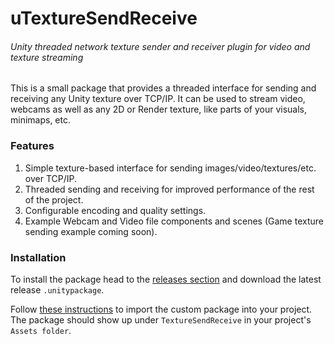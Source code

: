 # uTextureSendReceive
###### Unity threaded network texture sender and receiver plugin for video and texture streaming

This is a small package that provides a threaded interface for sending and receiving any Unity texture over TCP/IP.
It can be used to stream video, webcams as well as any 2D or Render texture, like parts of your visuals, minimaps, etc.

### Features
1. Simple texture-based interface for sending images/video/textures/etc. over TCP/IP.
2. Threaded sending and receiving for improved performance of the rest of the project.
3. Configurable encoding and quality settings.
4. Example Webcam and Video file components and scenes (Game texture sending example coming soon).

### Installation
To install the package head to the [releases section](https://github.com/BarakChamo/uTextureSendReceive/releases) and download the latest release `.unitypackage`.

Follow [these instructions](https://docs.unity3d.com/Manual/AssetPackages.html) to import the custom package into your project.
The package should show up under `TextureSendReceive` in your project's `Assets folder`.

